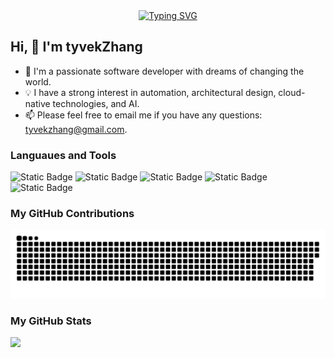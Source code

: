 <div align="center">
  <a href="https://blog.sunguoqi.com/">
    <img src="https://readme-typing-svg.demolab.com?font=Fira+Code&pause=1000&color=5194F0&width=1435&lines=Do what you love and do what you should do&center=true&size=27" alt="Typing SVG" />
  </a>
</div>

## Hi, 👋 I'm tyvekZhang

- 🔭 I'm a passionate software developer with dreams of changing the world.
- 💡 I have a strong interest in automation, architectural design, cloud-native technologies, and AI.
- 📫 Please feel free to email me if you have any questions: tyvekzhang@gmail.com.


### Languaues and Tools

<span > 
  <img alt="Static Badge" src="https://img.shields.io/badge/Python-3776AB?style=flat-square&logo=python&logoColor=white">
  <img alt="Static Badge" src="https://img.shields.io/badge/Java-%23007396?style=flat-square&logo=java&logoColor=white">
  <img alt="Static Badge" src="https://img.shields.io/badge/Go-%2300ADD8?style=flat-square&logo=go&logoColor=white">
  <img alt="Static Badge" src="https://img.shields.io/badge/TypeScript-%230072b3?style=flat-square&logo=TypeScript&logoColor=%23fff"> 
  <img alt="Static Badge" src="https://img.shields.io/badge/React-%2361dafb?style=flat-square&logo=react&logoColor=white">
</span>

### My GitHub Contributions

![](https://raw.githubusercontent.com/tyvekzhang/tyvekzhang/output/github-contribution-grid-snake.svg)

### My GitHub Stats

<div align="left">
  <img src="https://github-readme-stats.vercel.app/api?username=tyvekzhang&show_icons=true" /> 
</div>

